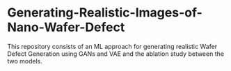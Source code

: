 # Generating-Realistic-Images-of-Nano-Wafer-Defect
This repository consists of an ML approach for generating realistic Wafer Defect Generation using GANs and VAE and the ablation study between the two models.

